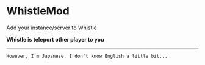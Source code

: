 # WhistleMod

Add your instance/server to Whistle

**Whistle is teleport other player to you**


---

`However, I'm Japanese. I don't know English a little bit...`

